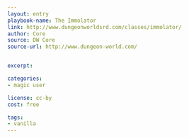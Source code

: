 ```yaml
---
layout: entry
playbook-name: The Immolator
link: http://www.dungeonworldsrd.com/classes/immolator/
author: Core
source: DW Core
source-url: http://www.dungeon-world.com/


excerpt:

categories:
- magic user

license: cc-by
cost: free

tags:
- vanilla
---
```

